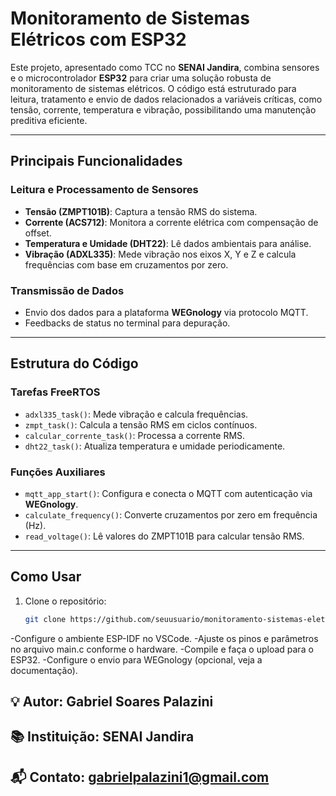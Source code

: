 # **Monitoramento de Sistemas Elétricos com ESP32**

Este projeto, apresentado como TCC no **SENAI Jandira**, combina sensores e o microcontrolador **ESP32** para criar uma solução robusta de monitoramento de sistemas elétricos. O código está estruturado para leitura, tratamento e envio de dados relacionados a variáveis críticas, como tensão, corrente, temperatura e vibração, possibilitando uma manutenção preditiva eficiente.

---

## **Principais Funcionalidades**
### **Leitura e Processamento de Sensores**
- **Tensão (ZMPT101B)**: Captura a tensão RMS do sistema.
- **Corrente (ACS712)**: Monitora a corrente elétrica com compensação de offset.
- **Temperatura e Umidade (DHT22)**: Lê dados ambientais para análise.
- **Vibração (ADXL335)**: Mede vibração nos eixos X, Y e Z e calcula frequências com base em cruzamentos por zero.

### **Transmissão de Dados**
- Envio dos dados para a plataforma **WEGnology** via protocolo MQTT.
- Feedbacks de status no terminal para depuração.

---

## **Estrutura do Código**
### **Tarefas FreeRTOS**
- `adxl335_task()`: Mede vibração e calcula frequências.
- `zmpt_task()`: Calcula a tensão RMS em ciclos contínuos.
- `calcular_corrente_task()`: Processa a corrente RMS.
- `dht22_task()`: Atualiza temperatura e umidade periodicamente.

### **Funções Auxiliares**
- `mqtt_app_start()`: Configura e conecta o MQTT com autenticação via **WEGnology**.
- `calculate_frequency()`: Converte cruzamentos por zero em frequência (Hz).
- `read_voltage()`: Lê valores do ZMPT101B para calcular tensão RMS.

---

## **Como Usar**
1. Clone o repositório:
   ```bash
   git clone https://github.com/seuusuario/monitoramento-sistemas-eletricos.git
-Configure o ambiente ESP-IDF no VSCode.
-Ajuste os pinos e parâmetros no arquivo main.c conforme o hardware.
-Compile e faça o upload para o ESP32.
-Configure o envio para WEGnology (opcional, veja a documentação).


## 💡 Autor: Gabriel Soares Palazini

## 📚 Instituição: SENAI Jandira
## 📬 Contato: gabrielpalazini1@gmail.com
